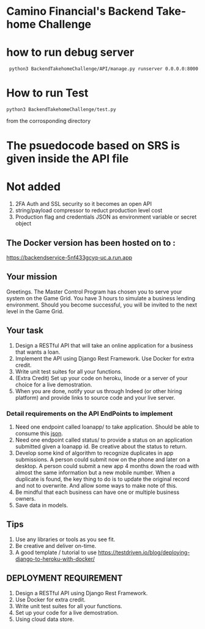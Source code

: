# Camino Financial's Backend Take-home Challenge

# how to run debug server

```
 python3 BackendTakehomeChallenge/API/manage.py runserver 0.0.0.0:8000
```

# How to run Test

```
python3 BackendTakehomeChallenge/test.py
```
from the corrosponding directory

# The psuedocode based on SRS is given inside the API file


# Not added

1. 2FA Auth and SSL security so it becomes an open API 
2. string/payload compressor to reduct production level cost
3. Production flag and credentials JSON as environment variable or secret object

## The Docker version has been hosted on to :

https://backendservice-5nf433gcyq-uc.a.run.app

## Your mission
Greetings. The Master Control Program has chosen you to serve your system on the Game Grid. You have 3 hours to simulate a business lending environment. Should you become successful, you will be invited to the next level in the Game Grid.

## Your task
1. Design a RESTful API that will take an online application for a business that wants a loan.
2. Implement the API using Django Rest Framework. Use Docker for extra credit.
3. Write unit test suites for all your functions.
4. (Extra Credit) Set up your code on heroku, linode or a server of your choice for a live demostration.
5. When you are done, notify your us through Indeed (or other hiring platform) and provide links to source code and your live server.

### Detail requirements on the API EndPoints to implement
1. Need one endpoint called loanapp/ to take application. Should be able to consume this [json](https://github.com/caminofinancial/BackendTakehomeChallenge/blob/master/sample.json).
2. Need one endpoint called status/ to provide a status on an application submitted given a loanapp id. Be creative about the status to return.
3. Develop some kind of algorithm to recognize duplicates in app submissions. A person could submit now on the phone and later on a desktop. A person could submit a new app 4 months down the road with almost the same information but a new mobile number. When a duplicate is found, the key thing to do is to update the original record and not to overwrite. And allow some ways to make note of this.
4. Be mindful that each business can have one or multiple business owners.
5. Save data in models.

## Tips
1. Use any libraries or tools as you see fit.
2. Be creative and deliver on-time.
3. A good template / tutorial to use https://testdriven.io/blog/deploying-django-to-heroku-with-docker/



## DEPLOYMENT REQUIREMENT
1. Design a RESTful API using Django Rest Framework.
2. Use Docker for extra credit.
3. Write unit test suites for all your functions.
4. Set up your code for a live demostration.
5. Using cloud data store.

